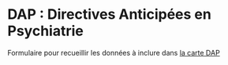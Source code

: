 # DAP : Directives Anticipées en Psychiatrie

Formulaire pour recueillir les données à inclure dans [la carte DAP](https://m4444te/broken-wind-f72d)
